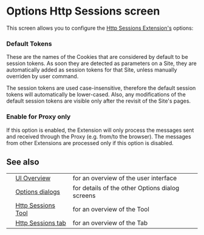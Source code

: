 # Options Http Sessions screen

This screen allows you to configure the [Http Sessions Extension's](HelpStartConceptsHttpsessions) options:
### Default Tokens
These are the names of the Cookies that are considered by default to be session tokens. As soon they
are detected as parameters on a Site, they are automatically added as session tokens for that Site, unless
manually overriden by user command.

The session tokens are used case-insensitive, therefore the default session tokens will automatically
be lower-cased. Also, any modifications of the default session tokens are visible only after the revisit
of the Site's pages.
### Enable for Proxy only
If this option is enabled, the Extension will only process the messages sent and received through the
Proxy (e.g. from/to the browser). The messages from other Extensions are processed only if this option
is disabled.
## See also
<table>
<tr><td></td><td><a href='HelpUiOverview'>UI Overview</a></td><td>for an overview of the user interface</td></tr>
<tr><td></td><td><a href='HelpUiDialogsOptionsOptions'>Options dialogs</a></td><td>for details of the other Options dialog screens</td></tr>
<tr><td></td><td><a href='HelpStartConceptsHttpsessions'>Http Sessions Tool</a></td><td>for an overview of the Tool</td></tr>
<tr><td></td><td><a href='HelpUiTabsHttpsessions'>Http Sessions tab</a></td><td>for an overview of the Tab</td></tr>
</table>